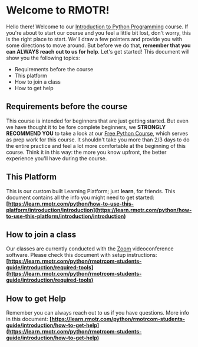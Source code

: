 # Welcome to RMOTR!

Hello there! Welcome to our [Introduction to Python Programming](https://rmotr.com/introduction-to-python-programming) course. If you're about to start our course and you feel a little bit lost, don't worry, this is the right place to start. We'll draw a few pointers and provide you with some directions to move around. But before we do that, **remember that you can ALWAYS reach out to us for help**. Let's get started! This document will show you the following topics:

* Requirements before the course
* This platform
* How to join a class
* How to get help

## Requirements before the course

This course is intended for beginners that are just getting started. But even we have thought it to be fore complete beginners, we **STRONGLY RECOMMEND YOU** to take a look at our [Free Python Course](https://learn.rmotr.com/python/free-python-course), which serves as prep work for this course. It shouldn't take you more than 2/3 days to do the entire practice and feel a lot more comfortable at the beginning of this course. Think it in this way: the more you know upfront, the better experience you'll have during the course.

## This Platform

This is our custom built Learning Platform; just **learn**, for friends. This document contains all the info you might need to get started: **[https://learn.rmotr.com/python/how-to-use-this-platform/introduction/introduction](https://learn.rmotr.com/python/how-to-use-this-platform/introduction/introduction)**

## How to join a class

Our classes are currently conducted with the [Zoom](https://zoom.us) videoconference software. Please check this document with setup instructions: **[https://learn.rmotr.com/python/rmotrcom-students-guide/introduction/required-tools](https://learn.rmotr.com/python/rmotrcom-students-guide/introduction/required-tools)**

## How to get Help

Remember you can always reach out to us if you have questions. More info in this document: **[https://learn.rmotr.com/python/rmotrcom-students-guide/introduction/how-to-get-help](https://learn.rmotr.com/python/rmotrcom-students-guide/introduction/how-to-get-help)**
